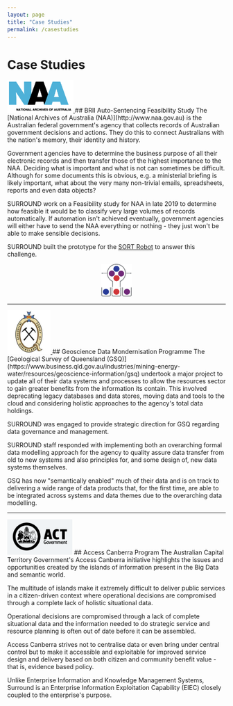 ```yaml
---
layout: page
title: "Case Studies"
permalink: /casestudies
---
```

# Case Studies

<a href="http://www.naa.gov.au">
    <img src="images/logo-naa.png" style="height:75px;" />
</a>    
## BRII Auto-Sentencing Feasibility Study
The [National Archives of Australia (NAA)](http://www.naa.gov.au) is the Australian federal government's agency that collects records of Australian government decisions and actions. They do this to connect Australians with the nation's memory, their identity and history. 

Government agencies have to determine the business purpose of all their electronic records and then transfer those of the highest importance to the NAA. Deciding what is important and what is not can sometimes be difficult. Although for some documents this is obvious, e.g. a ministerial briefing is likely important, what about the very many non-trivial emails, spreadsheets, reports and even data objects?

SURROUND work on a Feasibility study for NAA in late 2019 to determine how feasible it would be to classify very large volumes of records automatically. If automation isn't achieved eventually, government agencies will either have to send the NAA everything or nothing - they just won't be able to make sensible decisions.

SURROUND built the prototype for the [SORT Robot](/sort) to answer this challenge.

<div style="text-align:center;">
<a href="/sort"><img src="images/icon-sort.png" style="height:75px;" /></a>
</div>

<hr />

<a href="https://www.business.qld.gov.au/industries/mining-energy-water/resources/geoscience-information/gsq">
    <img src="images/logo-gsq.jpg" style="height:100px;" />
</a>
## Geoscience Data Mondernisation Programme
The [Geological Survey of Queensland (GSQ)](https://www.business.qld.gov.au/industries/mining-energy-water/resources/geoscience-information/gsq) undertook a major project to update all of their data systems and processes to allow the resources sector to gain greater benefits from the information its contain. This involved deprecating legacy databases and data stores, moving data and tools to the cloud and considering holistic approaches to the agency's total data holdings.

SURROUND was engaged to provide strategic direction for GSQ regarding data governance and management.

SURROUND staff responded with implementing both an overarching formal data modelling approach for the agency to quality assure data transfer from old to new systems and also principles for, and some design of, new data systems themselves.

GSQ has now "semantically enabled" much of their data and is on track to delivering a wide range of data products that, for the first time, are able to be integrated across systems and data themes due to the overarching data modelling.

<hr />
<img src="images/logo-actgov.png" alt="ACT Gov logo" style="width:150px;" />
## Access Canberra Program
The Australian Capital Territory Government's Access Canberra initiative highlights the issues and opportunities created by the islands of information present in the Big Data and semantic world.

The multitude of islands make it extremely difficult to deliver public services in a citizen-driven context where operational decisions are compromised through a complete lack of holistic situational data.

Operational decisions are compromised through a lack of complete situational data and the information needed to do strategic service and resource planning is often out of date before it can be assembled.

Access Canberra strives not to centralise data or even bring under central control but to make it accessible and exploitable for improved service design and delivery based on both citizen and community benefit value - that is, evidence based policy.

Unlike Enterprise Information and Knowledge Management Systems, Surround is an Enterprise Information Exploitation Capability (EIEC) closely coupled to the enterprise's purpose.